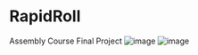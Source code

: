 # RapidRoll
Assembly Course Final Project
![image](https://user-images.githubusercontent.com/57450036/148088730-1cdae9df-39c4-4baf-96df-a6ee7d097415.png)
![image](https://user-images.githubusercontent.com/57450036/148088841-bf3749bd-229b-4245-8817-596a24de273f.png)
